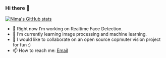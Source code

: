 ### Hi there 👋

[![Nima's GitHub stats](https://github-readme-stats.vercel.app/api?username=NimaSamadi007)](https://github.com/anuraghazra/github-readme-stats)

<!--
**NimaSamadi007/NimaSamadi007** is a ✨ _special_ ✨ repository because its `README.md` (this file) appears on your GitHub profile.
-->

- 🔭 Right now I’m working on Realtime Face Detection.
- 🌱 I’m currently learning image processing and machine learning.
- 👯 I would like to collaborate on an open source copmuter vision project for fun :)
- 📫 How to reach me: [Email](nbr.smd@gmail.com)
